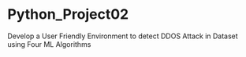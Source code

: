 # Python_Project02
Develop a User Friendly Environment to detect DDOS Attack in Dataset using Four ML Algorithms
